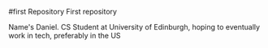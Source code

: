 #first Repository 
First repository

Name's Daniel. CS Student at University of Edinburgh, hoping to eventually work in tech, preferably in the US
